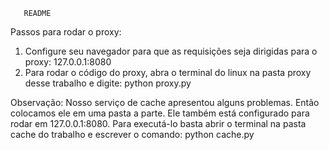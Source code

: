 
       README


Passos para rodar o proxy:
1. Configure seu navegador para que as requisições seja dirigidas para o proxy: 127.0.0.1:8080
2. Para rodar o código do proxy, abra o terminal do linux na pasta proxy desse trabalho e digite: python proxy.py

Observação: Nosso serviço de cache apresentou alguns problemas. Então colocamos ele em uma pasta a parte. Ele também está
configurado para rodar em 127.0.0.1:8080. Para executá-lo basta abrir o terminal na pasta cache do trabalho e escrever o comando:
python cache.py
